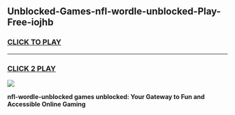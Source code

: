 
## Unblocked-Games-nfl-wordle-unblocked-Play-Free-iojhb
<h3>
<a href="https://premium76.site?title=nfl-wordle-unblocked&ref=19M">CLICK TO PLAY</a></h3>
<hr>

<h3>
<a href="https://premium76.site?title=nfl-wordle-unblocked&ref=19M">CLICK 2 PLAY</a>
  
</h3>

<a href="https://premium76.site?title=nfl-wordle-unblocked&ref=19M"><img src="https://clearcache.store/games.png"></a>


**nfl-wordle-unblocked games unblocked: Your Gateway to Fun and Accessible Online Gaming**
